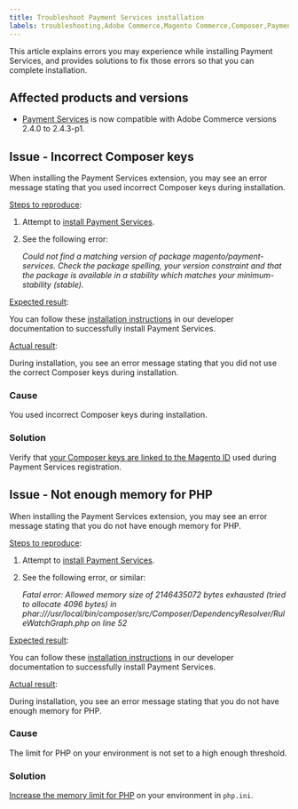 ```yaml
---
title: Troubleshoot Payment Services installation
labels: troubleshooting,Adobe Commerce,Magento Commerce,Composer,Payment Services,memory,PHP,install,extension,2.4.2-p1
---
```


This article explains errors you may experience while installing Payment Services, and provides solutions to fix those errors so that you can complete installation.

## Affected products and versions

* [Payment Services](https://marketplace.magento.com/) is now compatible with Adobe Commerce versions 2.4.0 to 2.4.3-p1.

## Issue - Incorrect Composer keys

When installing the Payment Services extension, you may see an error message stating that you used incorrect Composer keys during installation.

<ins>Steps to reproduce</ins>:

1. Attempt to [install Payment Services](https://devdocs.magento.com/payment-services/install-payments.html).
1. See the following error:

   *Could not find a matching version of package magento/payment-services. Check the package spelling, your version constraint and that the package is available in a stability which matches your minimum-stability (stable).*

<ins>Expected result</ins>:

You can follow these [installation instructions](https://devdocs.magento.com/payment-services/install-payments.html) in our developer documentation to successfully install Payment Services.

<ins>Actual result</ins>:

During installation, you see an error message stating that you did not use the correct Composer keys during installation.

### Cause

You used incorrect Composer keys during installation.

### Solution

Verify that [your Composer keys are linked to the Magento ID](https://devdocs.magento.com/payment-services/install-payments.html#incorrect-composer-keys) used during Payment Services registration.

## Issue - Not enough memory for PHP

When installing the Payment Services extension, you may see an error message stating that you do not have enough memory for PHP.

<ins>Steps to reproduce</ins>:

1. Attempt to [install Payment Services](https://devdocs.magento.com/payment-services/install-payments.html).
1. See the following error, or similar:

   *Fatal error: Allowed memory size of 2146435072 bytes exhausted (tried to allocate 4096 bytes) in phar:///usr/local/bin/composer/src/Composer/DependencyResolver/RuleWatchGraph.php on line 52*

<ins>Expected result</ins>:

You can follow these [installation instructions](https://devdocs.magento.com/payment-services/install-payments.html) in our developer documentation to successfully install Payment Services.

<ins>Actual result</ins>:

During installation, you see an error message stating that you do not have enough memory for PHP.

### Cause

The limit for PHP on your environment is not set to a high enough threshold.

### Solution

[Increase the memory limit for PHP](https://devdocs.magento.com/payment-services/install-payments.html#not-enough-memory-for-php) on your environment in `php.ini`.
